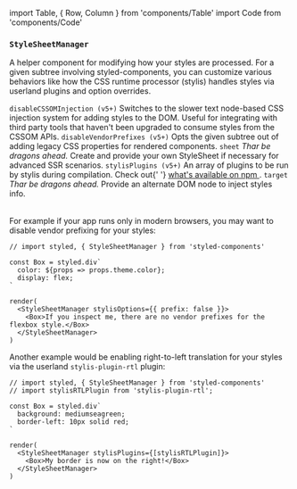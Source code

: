 import Table, { Row, Column } from 'components/Table'
import Code from 'components/Code'

### `StyleSheetManager`

A helper component for modifying how your styles are processed. For a given subtree involving styled-components, you can customize various behaviors like how the CSS runtime processor (stylis) handles styles via userland plugins and option overrides.

<Table head={['Props', 'Description']}>
  <Row>
    <Column>
      <Code>disableCSSOMInjection (v5+)</Code>
    </Column>
    <Column>
      Switches to the slower text node-based CSS injection system for adding styles to the DOM. Useful for integrating with third party tools that haven't been upgraded to consume styles from the CSSOM APIs.
    </Column>
  </Row>

<Row>
  <Column>
    <Code>disableVendorPrefixes (v5+)</Code>
  </Column>
  <Column>Opts the given subtree out of adding legacy CSS properties for rendered components.</Column>
</Row>

<Row>
  <Column>
    <Code>sheet</Code>
  </Column>
  <Column>
    <em>Thar be dragons ahead.</em> Create and provide your own StyleSheet if necessary for advanced SSR scenarios.
  </Column>
</Row>

<Row>
  <Column>
    <Code>stylisPlugins (v5+)</Code>
  </Column>
  <Column>
    An array of plugins to be run by stylis during compilation. Check out{' '}
    <a href="https://www.npmjs.com/search?q=keywords%3Astylis" target="_blank">
      what's available on npm
    </a>
    .
  </Column>
</Row>

  <Row>
    <Column>
      <Code>target</Code>
    </Column>
    <Column>
      <em>Thar be dragons ahead.</em> Provide an alternate DOM node to inject styles info.
    </Column>
  </Row>
</Table>

For example if your app runs only in modern browsers, you may want to disable vendor prefixing for your styles:

```react
// import styled, { StyleSheetManager } from 'styled-components'

const Box = styled.div`
  color: ${props => props.theme.color};
  display: flex;
`

render(
  <StyleSheetManager stylisOptions={{ prefix: false }}>
    <Box>If you inspect me, there are no vendor prefixes for the flexbox style.</Box>
  </StyleSheetManager>
)
```

Another example would be enabling right-to-left translation for your styles via the userland `stylis-plugin-rtl` plugin:

```react
// import styled, { StyleSheetManager } from 'styled-components'
// import stylisRTLPlugin from 'stylis-plugin-rtl';

const Box = styled.div`
  background: mediumseagreen;
  border-left: 10px solid red;
`

render(
  <StyleSheetManager stylisPlugins={[stylisRTLPlugin]}>
    <Box>My border is now on the right!</Box>
  </StyleSheetManager>
)
```
